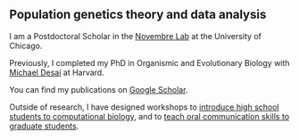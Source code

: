 ## Population genetics theory and data analysis

I am a Postdoctoral Scholar in the [Novembre Lab](http://jnpopgen.org/) at the University of Chicago. 

Previously, I completed my PhD in Organismic and Evolutionary Biology with [Michael Desai](http://www.desai-lab.com/) at Harvard.

You can find my publications on [Google Scholar](https://scholar.google.com/citations?user=2zS2I7UAAAAJ&hl=en).

Outside of research, I have designed workshops to [introduce high school students to computational biology](pdf/CSL_infosheet.pdf), and to [teach oral communication skills to graduate students](pdf/PresentationSkillsForGraduateStudents.pdf).

<!---
You can use the [editor on GitHub](https://github.com/dp-rice/dp-rice.github.io/edit/master/index.md) to maintain and preview the content for your website in Markdown files.

Whenever you commit to this repository, GitHub Pages will run [Jekyll](https://jekyllrb.com/) to rebuild the pages in your site, from the content in your Markdown files.

### Markdown

Markdown is a lightweight and easy-to-use syntax for styling your writing. It includes conventions for

```markdown
Syntax highlighted code block

# Header 1
## Header 2
### Header 3

- Bulleted
- List

1. Numbered
2. List

**Bold** and _Italic_ and `Code` text

[Link](url) and ![Image](src)
```

For more details see [GitHub Flavored Markdown](https://guides.github.com/features/mastering-markdown/).

### Jekyll Themes

Your Pages site will use the layout and styles from the Jekyll theme you have selected in your [repository settings](https://github.com/dp-rice/dp-rice.github.io/settings). The name of this theme is saved in the Jekyll `_config.yml` configuration file.

### Support or Contact

Having trouble with Pages? Check out our [documentation](https://help.github.com/categories/github-pages-basics/) or [contact support](https://github.com/contact) and we’ll help you sort it out.
--->
